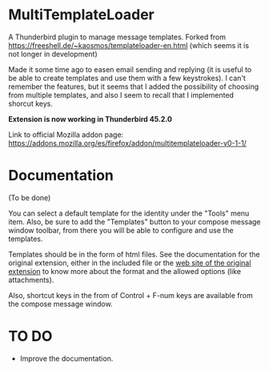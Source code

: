 # MultiTemplateLoader

A Thunderbird plugin to manage message templates. Forked from https://freeshell.de/~kaosmos/templateloader-en.html (which seems it is not longer in development)

Made it some time ago to easen email sending and replying (it is useful to be able to create templates and use them with a few keystrokes). I can't remember the features, but it seems that I added the possibility of choosing from multiple templates, and also I seem to recall that I implemented shorcut keys.

**Extension is now working in Thunderbird 45.2.0**

Link to official Mozilla addon page: https://addons.mozilla.org/es/firefox/addon/multitemplateloader-v0-1-1/


# Documentation

(To be done)

You can select a default template for the identity under the "Tools" menu item. Also, be sure to add the "Templates" button to your compose message window toolbar, from there you will be able to configure and use the templates.

Templates should be in the form of html files. See the documentation for the original extension, either in the included file or the [web site of the original extension](https://freeshell.de/~kaosmos/templateloader-en.html) to know more about the format and the allowed options (like attachments).

Also, shortcut keys in the from of Control + F-num keys are available from the compose message window.

# TO DO

- Improve the documentation.
